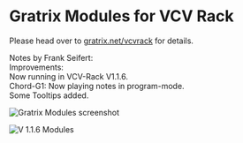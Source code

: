 # Gratrix Modules for VCV Rack

Please head over to [gratrix.net/vcvrack](http://gratrix.net/vcvrack/) for details.

Notes by Frank Seifert:<br>
Improvements:<br>
Now running in VCV-Rack V1.1.6.<br>
Chord-G1: Now playing notes in program-mode.<br>
Some Tooltips added.<br>

![Gratrix Modules screenshot](http://gratrix.net/vcvrack/shot.png)

![V 1.1.6 Modules](https://github.com/spock171/1-Seifert/blob/main/Modules.jpg)
